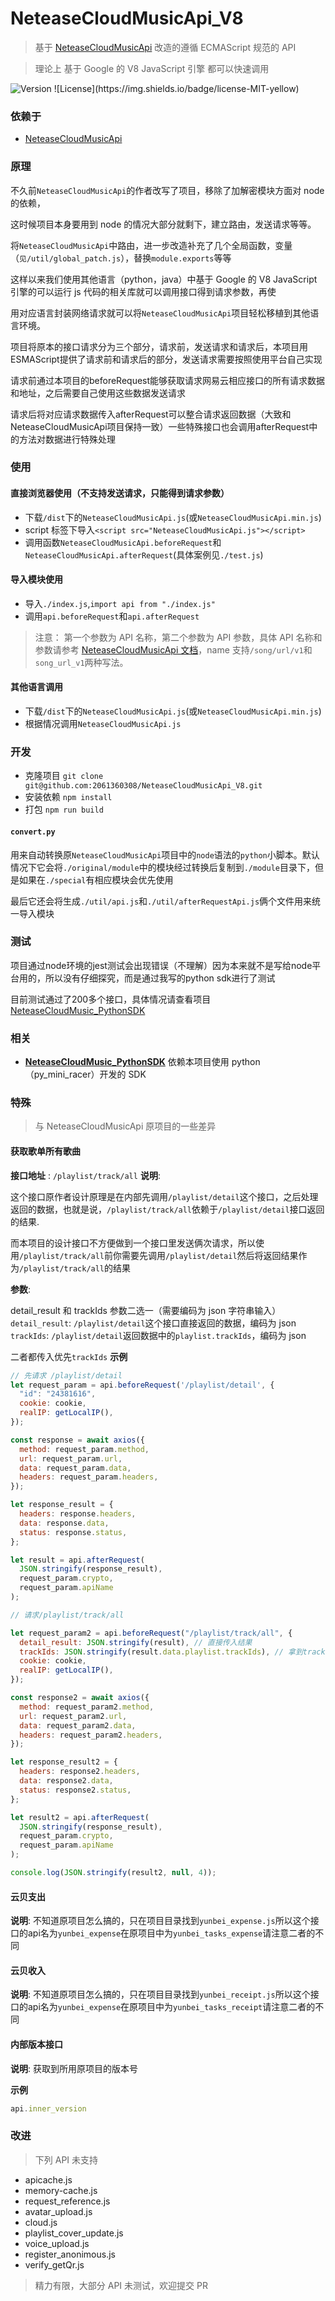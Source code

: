 # NeteaseCloudMusicApi_V8

> 基于 [ NeteaseCloudMusicApi](https://github.com/Binaryify/NeteaseCloudMusicApi) 改造的遵循 ECMAScript 规范的 API

> 理论上 基于 Google 的 V8 JavaScript 引擎 都可以快速调用

<img src="https://img.shields.io/npm/v/NeteaseCloudMusicApi.svg" alt="Version">
![License](https://img.shields.io/badge/license-MIT-yellow)

### 依赖于

- [ NeteaseCloudMusicApi ](https://github.com/Binaryify/NeteaseCloudMusicApi)

### 原理

不久前`NeteaseCloudMusicApi`的作者改写了项目，移除了加解密模块方面对 node 的依赖，

这时候项目本身要用到 node 的情况大部分就剩下，建立路由，发送请求等等。

将`NeteaseCloudMusicApi`中路由，进一步改造补充了几个全局函数，变量（`见/util/global_patch.js`），替换`module.exports`等等

这样以来我们使用其他语言（python，java）中基于 Google 的 V8 JavaScript 引擎的可以运行 js 代码的相关库就可以调用接口得到请求参数，再使

用对应语言封装网络请求就可以将`NeteaseCloudMusicApi`项目轻松移植到其他语言环境。

项目将原本的接口请求分为三个部分，请求前，发送请求和请求后，本项目用ESMAScript提供了请求前和请求后的部分，发送请求需要按照使用平台自己实现

请求前通过本项目的beforeRequest能够获取请求网易云相应接口的所有请求数据和地址，之后需要自己使用这些数据发送请求

请求后将对应请求数据传入afterRequest可以整合请求返回数据（大致和NeteaseCloudMusicApi项目保持一致）一些特殊接口也会调用afterRequest中的方法对数据进行特殊处理

### 使用

#### 直接浏览器使用（不支持发送请求，只能得到请求参数）

- 下载`/dist`下的`NeteaseCloudMusicApi.js`(或`NeteaseCloudMusicApi.min.js`)
- script 标签下导入`<script src="NeteaseCloudMusicApi.js"></script>`
- 调用函数`NeteaseCloudMusicApi.beforeRequest`和`NeteaseCloudMusicApi.afterRequest`(具体案例见`./test.js`)

#### 导入模块使用

- 导入`./index.js`,`import api from "./index.js"`
- 调用`api.beforeRequest`和`api.afterRequest`

> 注意： 第一个参数为 API 名称，第二个参数为 API 参数，具体 API 名称和参数请参考 [NeteaseCloudMusicApi 文档](https://docs.neteasecloudmusicapi.binaryify.com)，name 支持`/song/url/v1`和`song_url_v1`两种写法。

#### 其他语言调用

- 下载`/dist`下的`NeteaseCloudMusicApi.js`(或`NeteaseCloudMusicApi.min.js`)
- 根据情况调用`NeteaseCloudMusicApi.js`

### 开发

- 克隆项目 `git clone git@github.com:2061360308/NeteaseCloudMusicApi_V8.git`
- 安装依赖 `npm install`
- 打包 `npm run build`

#### `convert.py`

用来自动转换原`NeteaseCloudMusicApi`项目中的`node`语法的`python`小脚本。默认情况下它会将`./original/module`中的模块经过转换后复制到`./module`目录下，但是如果在`./special`有相应模块会优先使用

最后它还会将生成`./util/api.js`和`./util/afterRequestApi.js`俩个文件用来统一导入模块



### 测试

项目通过node环境的jest测试会出现错误（不理解）因为本来就不是写给node平台用的，所以没有仔细探究，而是通过我写的python sdk进行了测试

目前测试通过了200多个接口，具体情况请查看项目[NeteaseCloudMusic_PythonSDK](https://github.com/2061360308/NeteaseCloudMusic_PythonSDK)

### 相关

- **[NeteaseCloudMusic_PythonSDK](https://github.com/2061360308/NeteaseCloudMusic_PythonSDK)** 依赖本项目使用 python（py_mini_racer）开发的 SDK

### 特殊

> 与 NeteaseCloudMusicApi 原项目的一些差异

#### 获取歌单所有歌曲

**接口地址** : `/playlist/track/all`
**说明**: 

这个接口原作者设计原理是在内部先调用`/playlist/detail`这个接口，之后处理返回的数据，也就是说，`/playlist/track/all`依赖于`/playlist/detail`接口返回的结果.

而本项目的设计接口不方便做到一个接口里发送俩次请求，所以使用`/playlist/track/all`前你需要先调用`/playlist/detail`然后将返回结果作为`/playlist/track/all`的结果

**参数**: 

detail_result 和 trackIds 参数二选一（需要编码为 json 字符串输入）
		`detail_result`: `/playlist/detail`这个接口直接返回的数据，编码为 json
		`trackIds`: `/playlist/detail`返回数据中的`playlist.trackIds`，编码为 json

二者都传入优先`trackIds`
**示例**

```js
// 先请求 /playlist/detail
let request_param = api.beforeRequest('/playlist/detail', {
  "id": "24381616",
  cookie: cookie,
  realIP: getLocalIP(),
});

const response = await axios({
  method: request_param.method,
  url: request_param.url,
  data: request_param.data,
  headers: request_param.headers,
});

let response_result = {
  headers: response.headers,
  data: response.data,
  status: response.status,
};

let result = api.afterRequest(
  JSON.stringify(response_result),
  request_param.crypto,
  request_param.apiName
);

// 请求/playlist/track/all

let request_param2 = api.beforeRequest("/playlist/track/all", {
  detail_result: JSON.stringify(result), // 直接传入结果
  trackIds: JSON.stringify(result.data.playlist.trackIds), // 拿到trackIds传入， 这里俩个都使用优先trackIds
  cookie: cookie,
  realIP: getLocalIP(),
});

const response2 = await axios({
  method: request_param2.method,
  url: request_param2.url,
  data: request_param2.data,
  headers: request_param2.headers,
});

let response_result2 = {
  headers: response2.headers,
  data: response2.data,
  status: response2.status,
};

let result2 = api.afterRequest(
  JSON.stringify(response_result),
  request_param.crypto,
  request_param.apiName
);

console.log(JSON.stringify(result2, null, 4));
```

#### 云贝支出
**说明**: 不知道原项目怎么搞的，只在项目目录找到`yunbei_expense.js`所以这个接口的api名为`yunbei_expense`在原项目中为`yunbei_tasks_expense`请注意二者的不同

#### 云贝收入
**说明**: 不知道原项目怎么搞的，只在项目目录找到`yunbei_receipt.js`所以这个接口的api名为`yunbei_expense`在原项目中为`yunbei_tasks_receipt`请注意二者的不同


#### 内部版本接口
**说明**: 获取到所用原项目的版本号

**示例**
```js
api.inner_version
```


### 改进

> 下列 API 未支持

- apicache.js
- memory-cache.js
- request_reference.js
- avatar_upload.js
- cloud.js
- playlist_cover_update.js
- voice_upload.js
- register_anonimous.js
- verify_getQr.js

> 精力有限，大部分 API 未测试，欢迎提交 PR
